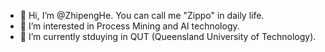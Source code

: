 - 👋 Hi, I’m @ZhipengHe. You can call me "Zippo" in daily life.
- 👀 I’m interested in Process Mining and AI technology.
- 🌱 I’m currently stduying in QUT (Queensland University of Technology).

<!---
ZhipengHe/ZhipengHe is a ✨ special ✨ repository because its `README.md` (this file) appears on your GitHub profile.
You can click the Preview link to take a look at your changes.
--->

